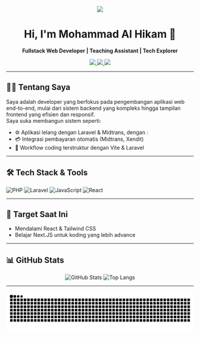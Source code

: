 <div align="center">
  <img height="150" src="https://avatars.githubusercontent.com/u/141762236?v=4" />
  <h1>Hi, I'm Mohammad Al Hikam 👋</h1>
  <p><strong>Fullstack Web Developer | Teaching Assistant | Tech Explorer</strong></p>
  <p align="center">
    <a href="mailto:hikam074@gmail.com" target="_blank">
      <img src="https://img.shields.io/badge/Email-D14836?style=for-the-badge&logo=gmail&logoColor=white" />
    </a>
    <a href="https://www.linkedin.com/in/mohammad-al-hikam" target="_blank">
      <img src="https://img.shields.io/badge/LinkedIn-0077B5?style=for-the-badge&logo=linkedin&logoColor=white" />
    </a>
    <a href="https://github.com/hikam074" target="_blank">
      <img src="https://img.shields.io/badge/GitHub-000000?style=for-the-badge&logo=github&logoColor=white" />
    </a>
  </p>
</div>

---

## 👨‍💻 Tentang Saya

Saya adalah developer yang berfokus pada pengembangan aplikasi web end-to-end, mulai dari sistem backend yang kompleks hingga tampilan frontend yang efisien dan responsif.  
Saya suka membangun sistem seperti:

- ⚙️ Aplikasi lelang dengan Laravel & Midtrans, dengan :
- 💳 Integrasi pembayaran otomatis (Midtrans, Xendit)
- 🧠 Workflow coding terstruktur dengan Vite & Laravel 

---

## 🛠️ Tech Stack & Tools

<div align="left">
  <img src="https://cdn.jsdelivr.net/gh/devicons/devicon/icons/php/php-original.svg" height="40" alt="PHP" />
  <img src="https://cdn.jsdelivr.net/gh/devicons/devicon/icons/laravel/laravel-plain-wordmark.svg" height="40" alt="Laravel" />
  <img src="https://cdn.jsdelivr.net/gh/devicons/devicon/icons/javascript/javascript-original.svg" height="40" alt="JavaScript" />
  <img src="https://cdn.jsdelivr.net/gh/devicons/devicon/icons/react/react-original.svg" height="40" alt="React" />
</div>

---

## 🎯 Target Saat Ini

- Mendalami React & Tailwind CSS
- Belajar Next.JS untuk koding yang lebih advance  

---

## 📊 GitHub Stats

<p align="center">
  <img src="https://github-readme-stats.vercel.app/api?username=hikam074&show_icons=true&theme=radical" alt="GitHub Stats" />
  <img src="https://github-readme-stats.vercel.app/api/top-langs/?username=hikam074&layout=compact&theme=radical" alt="Top Langs" />
</p>

---

<p align="center">
  <picture>
    <source media="(prefers-color-scheme: dark)" srcset="https://raw.githubusercontent.com/hikam074/hikam074/output/snake-dark.svg" />
    <img alt="Snake animation" src="https://raw.githubusercontent.com/hikam074/hikam074/output/snake.svg" />
  </picture>
</p>

